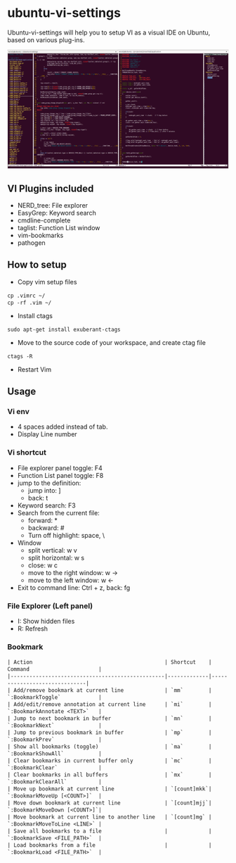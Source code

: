 # ubuntu-vi-settings

Ubuntu-vi-settings will help you to setup VI as a visual IDE on Ubuntu,
based on various plug-ins. 

<p align="center">
  <img src="https://github.com/woody2097/ubuntu-vi-settings/blob/master/ubuntu-vi-settings.png" alt="Screen shot" width="1080px"> 
</p>


## VI Plugins included
* NERD_tree: File explorer
* EasyGrep: Keyword search
* cmdline-complete
* taglist: Function List window
* vim-bookmarks
* pathogen

## How to setup

* Copy vim setup files 
```
cp .vimrc ~/
cp -rf .vim ~/
```

* Install ctags 
```
sudo apt-get install exuberant-ctags
```

* Move to the source code of your workspace, and create ctag file
```
ctags -R
```

* Restart Vim


## Usage

### Vi env  
* 4 spaces added instead of tab.
* Display Line number

### Vi shortcut
* File explorer panel toggle: F4
* Function List panel toggle: F8
* jump to the definition: 
  * jump into: ] 
  * back: t
* Keyword search: F3 
* Search from the current file: 
  * forward: *
  * backward: #
  * Turn off highlight: space, \    
* Window
  * split vertical: w v
  * split horizontal: w s 
  * close: w c
  * move to the right window: w -> 
  * move to the left window: w <-
* Exit to command line: Ctrl + z, back: fg


### File Explorer (Left panel)
* I: Show hidden files
* R: Refresh

### Bookmark
``` 
| Action                                          | Shortcut    | Command                      |   
|-------------------------------------------------|-------------|------------------------------|
| Add/remove bookmark at current line             | `mm`        | `:BookmarkToggle`            |   
| Add/edit/remove annotation at current line      | `mi`        | `:BookmarkAnnotate <TEXT>`   |   
| Jump to next bookmark in buffer                 | `mn`        | `:BookmarkNext`              |   
| Jump to previous bookmark in buffer             | `mp`        | `:BookmarkPrev`              |   
| Show all bookmarks (toggle)                     | `ma`        | `:BookmarkShowAll`           |   
| Clear bookmarks in current buffer only          | `mc`        | `:BookmarkClear`             |   
| Clear bookmarks in all buffers                  | `mx`        | `:BookmarkClearAll`          |   
| Move up bookmark at current line                | `[count]mkk`| `:BookmarkMoveUp [<COUNT>]`  |
| Move down bookmark at current line              | `[count]mjj`| `:BookmarkMoveDown [<COUNT>]`|
| Move bookmark at current line to another line   | `[count]mg` | `:BookmarkMoveToLine <LINE>` |
| Save all bookmarks to a file                    |             | `:BookmarkSave <FILE_PATH>`  |
| Load bookmarks from a file                      |             | `:BookmarkLoad <FILE_PATH>`  |
```



